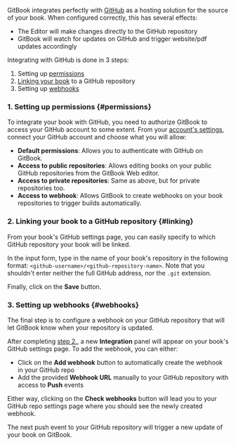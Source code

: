 <!-- TODO Reuse the article from documentation/doc-separation and make a it _guide_ -->

GitBook integrates perfectly with [GitHub](https://github.com) as a hosting solution for the source of your book. When configured correctly, this has several effects:

- The Editor will make changes directly to the GitHub repository
- GitBook will watch for updates on GitHub and trigger website/pdf updates accordingly

Integrating with GitHub is done in 3 steps:

1. Setting up [permissions](#permissions)
2. [Linking your book](#linking) to a GitHub repository
3. Setting up [webhooks](#webhooks)


### 1. Setting up permissions {#permissions}

To integrate your book with GitHub, you need to authorize GitBook to access your GitHub account to some extent. From your [account's settings](https://www.gitbook.com/settings), connect your GitHub account and choose what you will allow:

- **Default permissions**: Allows you to authenticate with GitHub on GitBook.
- **Access to public repositories**: Allows editing books on your public GitHub repositories from the GitBook Web editor.
- **Access to private repositories**: Same as above, but for private repositories too.
- **Access to webhook**: Allows GitBook to create webhooks on your book repositories to trigger builds automatically.


### 2. Linking your book to a GitHub repository {#linking}

From your book's GitHub settings page, you can easily specify to which GitHub repository your book will be linked.

In the input form, type in the name of your book's repository in the following format: `<github-username>/<github-repository-name>`.
Note that you shouldn't enter neither the full GitHub address, nor the `.git` extension.

Finally, click on the **Save** button.


### 3. Setting up webhooks {#webhooks}

The final step is to configure a webhook on your GitHub repository that will let GitBook know when your repository is updated.

After completing [step 2.](#linking), a new **Integration** panel will appear on your book's GitHub settings page.
To add the webhook, you can either:

- Click on the **Add webhook** button to automatically create the webhook in your GitHub repo
- Add the provided **Webhook URL** manually to your GitHub repository with access to **Push** events

Either way, clicking on the **Check webhooks** button will lead you to your GitHub repo settings page where you should see the newly created webhook.

The next push event to your GitHub repository will trigger a new update of your book on GitBook.